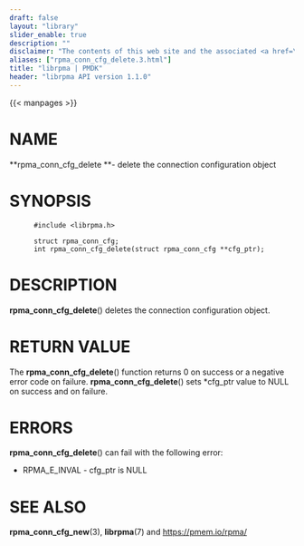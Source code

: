 ```yaml
---
draft: false
layout: "library"
slider_enable: true
description: ""
disclaimer: "The contents of this web site and the associated <a href=\"https://github.com/pmem\">GitHub repositories</a> are BSD-licensed open source."
aliases: ["rpma_conn_cfg_delete.3.html"]
title: "librpma | PMDK"
header: "librpma API version 1.1.0"
---
```

{{< manpages >}}

[comment]: <> (SPDX-License-Identifier: BSD-3-Clause)
[comment]: <> (Copyright 2020-2022, Intel Corporation)

# NAME

**rpma_conn_cfg_delete **- delete the connection configuration object

# SYNOPSIS

          #include <librpma.h>

          struct rpma_conn_cfg;
          int rpma_conn_cfg_delete(struct rpma_conn_cfg **cfg_ptr);

# DESCRIPTION

**rpma_conn_cfg_delete**() deletes the connection configuration object.

# RETURN VALUE

The **rpma_conn_cfg_delete**() function returns 0 on success or a
negative error code on failure. **rpma_conn_cfg_delete**() sets
\*cfg_ptr value to NULL on success and on failure.

# ERRORS

**rpma_conn_cfg_delete**() can fail with the following error:

-   RPMA_E\_INVAL - cfg_ptr is NULL

# SEE ALSO

**rpma_conn_cfg_new**(3), **librpma**(7) and https://pmem.io/rpma/
